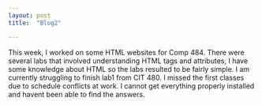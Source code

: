 ```yaml
---
layout: post
title:  "Blog2"

---
```

This week, I worked on some HTML websites for Comp 484.
There were several labs that involved understanding HTML tags and attributes, I have some knowledge about HTML so the labs
resulted to be fairly simple. I am currently struggling to finish lab1 from CIT 480. I missed the first classes due to schedule conflicts at work.
I cannot get everything properly installed and havent been able to find the answers.
